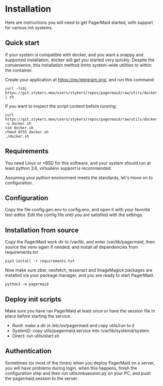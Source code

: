# Installation

Here are instructions you will need to get PagerMaid started, with
 support for various init systems.

## Quick start
If your system is compatible with docker, and you want a 
snappy and supported installation, docker will get you started
 very quickly. Despite the convenience, this installation method
 limits system-wide utilities to within the container.

Create your application at https://my.telegram.org/, and 
run this command:
```shell script
curl -fsSL https://git.stykers.moe/users/stykers/repos/pagermaid/raw/utils/docker.sh | sh
```
If you want to inspect the script content before running:
```shell script
curl https://git.stykers.moe/users/stykers/repos/pagermaid/raw/utils/docker.sh -o docker.sh
vim docker.sh
chmod 0755 docker.sh
./docker.sh
```

## Requirements
You need Linux or *BSD for this software, and your system
 should run at least python 3.6, virtualenv support is
  recommended.

Assuming your python environment meets the standards,
 let's move on to configuration.

## Configuration
Copy the file config.gen.env to config.env, and open it with
 your favorite text editor. Edit the config file until you are
 satisfied with the settings.

## Installation from source
Copy the PagerMaid work dir to /var/lib, and enter
 /var/lib/pagermaid, then source the venv again if needed,
 and install all dependencies from requirements.txt
```shell script
pip3 install -r requirements.txt
```
Now make sure zbar, neofetch, tesseract and ImageMagick
 packages are installed via your package manager, and you
 are ready to start PagerMaid.
```shell script
python3 -m pagermaid
```

## Deploy init scripts
Make sure you have ran PagerMaid at least once or have the
 session file in place before starting the service.
- Runit: make a dir in /etc/sv/pagermaid and copy utils/run to
 it
- SystemD: copy utils/pagermaid.service into /var/lib/systemd/system
- Direct: run utils/start.sh

## Authentication
Sometimes (or most of the times) when you deploy PagerMaid on
 a server, you will have problems during login, when this
 happens, finish the configuration step and then run
 utils/mksession.py on your PC, and push the pagermaid.session
 to the server.
